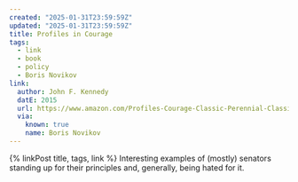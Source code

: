 ```yaml
---
created: "2025-01-31T23:59:59Z"
updated: "2025-01-31T23:59:59Z"
title: Profiles in Courage
tags:
  - link
  - book
  - policy
  - Boris Novikov
link:
  author: John F. Kennedy
  datE: 2015
  url: https://www.amazon.com/Profiles-Courage-Classic-Perennial-Classics-ebook/dp/B00GR0CJLA
  via:
    known: true
    name: Boris Novikov
---
```


{% linkPost title, tags, link %} Interesting examples of (mostly) senators standing up for their principles and, generally, being hated for it.
